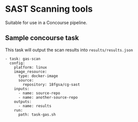 # SAST Scanning tools 

Suitable for use in a Concourse pipeline.


## Sample concourse task  

This task will output the scan results into `results/results.json`

    - task: gas-scan
      config:
        platform: linux
        image_resource:
          type: docker-image
          source:
            repository: 18fgsa/cg-sast
        inputs:
          - name: source-repo
          - name: another-source-repo
        outputs:
          - name: results
        run:
          path: task-gas.sh
